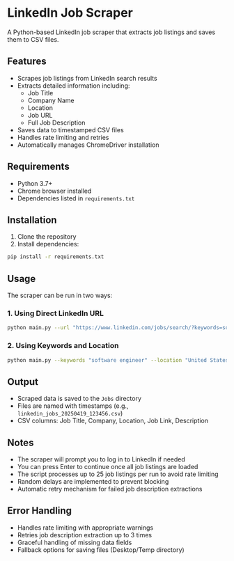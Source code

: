 # LinkedIn Job Scraper

A Python-based LinkedIn job scraper that extracts job listings and saves them to CSV files.

## Features

- Scrapes job listings from LinkedIn search results
- Extracts detailed information including:
  - Job Title
  - Company Name
  - Location
  - Job URL
  - Full Job Description
- Saves data to timestamped CSV files
- Handles rate limiting and retries
- Automatically manages ChromeDriver installation

## Requirements

- Python 3.7+
- Chrome browser installed
- Dependencies listed in `requirements.txt`

## Installation

1. Clone the repository
2. Install dependencies:
```bash
pip install -r requirements.txt
```

## Usage

The scraper can be run in two ways:

### 1. Using Direct LinkedIn URL

```bash
python main.py --url "https://www.linkedin.com/jobs/search/?keywords=software%20engineer&location=Remote"
```

### 2. Using Keywords and Location

```bash
python main.py --keywords "software engineer" --location "United States"
```

## Output

- Scraped data is saved to the `Jobs` directory
- Files are named with timestamps (e.g., `linkedin_jobs_20250419_123456.csv`)
- CSV columns: Job Title, Company, Location, Job Link, Description

## Notes

- The scraper will prompt you to log in to LinkedIn if needed
- You can press Enter to continue once all job listings are loaded
- The script processes up to 25 job listings per run to avoid rate limiting
- Random delays are implemented to prevent blocking
- Automatic retry mechanism for failed job description extractions

## Error Handling

- Handles rate limiting with appropriate warnings
- Retries job description extraction up to 3 times
- Graceful handling of missing data fields
- Fallback options for saving files (Desktop/Temp directory)
